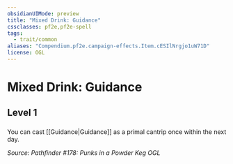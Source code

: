 ```yaml
---
obsidianUIMode: preview
title: "Mixed Drink: Guidance"
cssclasses: pf2e,pf2e-spell
tags:
  - trait/common
aliases: "Compendium.pf2e.campaign-effects.Item.cESIlNrgjo1uW71D"
license: OGL
---
```

# Mixed Drink: Guidance
## Level 1
### 






You can cast [[Guidance|Guidance]] as a primal cantrip once within the next day.

*Source: Pathfinder #178: Punks in a Powder Keg*
*OGL*